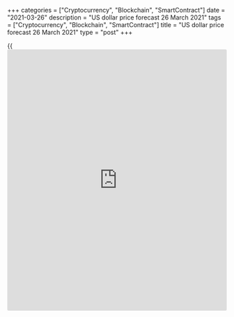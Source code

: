 +++
categories = ["Cryptocurrency", "Blockchain", "SmartContract"]
date = "2021-03-26"
description = "US dollar price forecast 26 March 2021"
tags = ["Cryptocurrency", "Blockchain", "SmartContract"]
title = "US dollar price forecast 26 March 2021"
type = "post"
+++

{{<iframe id="large-banner" src="https://www.bounty.group/#slide=28.0" width="100%" height="600" scrolling="no" style="border: 0px solid rgb(216, 221, 230); border-radius: 3px;">}}

2021-03-26

2021-03-26

Dollar likes riddles. Forecast as of 26.03.2021Dmitri Demidenko

The US exclusivity, increasing demand for the Treasuries, and the talks
about QE tapering by the Fed have sent the [EURUSD][1] to the lowest
level since November. What if the negative has already been priced in
the pair’s rate? Let us discuss the Forex outlook and make up a trading
plan.

## Weekly US dollar fundamental forecast

Hardly had [investor](https://www.fintechee.com/tutorial-for-forex-trading/investor-mode/)s solved the previous Fed’s riddles when the central
bank offered a new one. Jerome Powell said the Fed “will gradually roll
back” the $120 billion monthly bond purchases the Fed currently makes
“when the economy is all but fully recovered.” The question is, what
exactly does the Fed Chair mean by the word “economy”? If he talks about
the US GDP, then the FOMC's optimistic forecast of 6.5% for 2021
suggests that the indicator may return to pre-pandemic levels as early
as the middle of this year. Will the Federal Reserve officials discuss
the QE reduction in April? If they do, the [EURUSD][1] drop in March is
just the beginning.

After all, Powell may not mean the GDP.  Federal Reserve Vice Chair
Richard Clarida said it would take some time for economic activity and
employment to return to levels that prevailed at the business cycle peak
reached last February. Employment is still far from the pre-crisis
levels, and the FOMC forecast for unemployment suggests that its level
at the end of 2021 will be higher than before the crisis. Will the Fed
continue to buy Treasury and mortgage bonds in the same volume at least
until the end of this year? If so, the [EURUSD][1] bulls could go ahead,
provided there is good [news](https://www.letsplayfx.com/blog/forex-news-website/) from Europe.

Anyway, [history](https://www.fixpro.org/post/chargeless-historical-data-api-backtesting/) shows [investor](https://www.fintechee.com/tutorial-for-forex-trading/investor-mode/)s have been more aggressive on tightening
monetary [policy](https://www.fintechee.com/policy/) than the Fed since 2008. After the previous recession,
the market expected the federal funds rate to rise two years after the
crisis ended. In fact, the central bank raised it only in late 2015.

### Dynamics of market expectations and federal funds rate



 _Source_ _: Bloomberg_

US dollar now has several advantages. They include successful
vaccination (Joe Biden promised to inoculate 200 million Americans by
the time of the expiration of the first 100 days of his term in office,
which is twice as much as previously expected), growing demand of
foreign [investor](https://www.fintechee.com/tutorial-for-forex-trading/investor-mode/)s for Treasuries, and, most importantly, the US
exclusivity. According to Bloomberg research, the advanced economies
will mostly benefit from the US fiscal stimulus. On the other hand,
emerging markets can face a strong economic downturn resulting from the
greenback strengthening. Uneven economic growth plays into the hands of
the [EURUSD][1] bears.

### Impact of Joe Biden’s stimulus on world’s economies



 _Source_ _: Bloomberg_

How can Europe respond? Appeals from Italian Prime Minister Mario Draghi
to the EU on the need to accelerate vaccination? Or a statement by ECB
Vice-President Luis de Guindos that if the number of injections in
Europe rises sharply by summer, the euro area will experience an
economic boom in the second half of 2021? I would like to believe, but
it seems that the [EURUSD][1] bulls need something more convincing than
the officials' words.

### Weekly [EURUSD][1] trading plan

The euro has reached the downside targets at $1.18 and $1.176 indicated
in the [previous articles][2]. Will the bears drive the price deeper? It
won’t be relevant to buy the [EURUSD][1] until the pair goes up above
1.192. Meanwhile, I prefer to take a part of profits from the shorts
entered at levels [1.199][3] and [1.193][2].



## Price chart of EURUSD in real time mode

The content of this article reflects the author’s opinion and does not
necessarily reflect the official position of LiteForex. The material
published on this page is provided for informational purposes only and
should not be considered as the provision of investment advice for the
purposes of Directive 2004/39/EC.

Rate this article:

{{value}}

( {{count}} {{title}} )

   1. my.liteforex.com/trading/chart?symbol=EURUSD&returnUrl=true
   2. www.liteforex.com/blog/analysts-opinions/euro-is-sad-about-lost-summer-forecast-as-of-22032021/
   3. www.liteforex.com/blog/analysts-opinions/euro-if-being-fed-forecast-as-of-11032021/